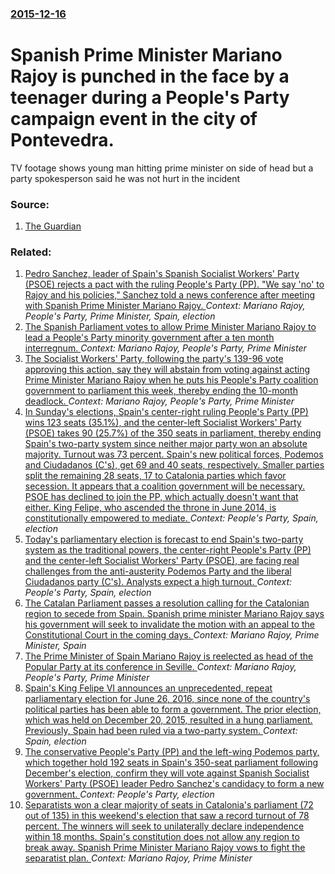 ### [2015-12-16](/news/2015/12/16/index.md)

# Spanish Prime Minister Mariano Rajoy is punched in the face by a teenager during a People's Party campaign event in the city of Pontevedra. 

TV footage shows young man hitting prime minister on side of head but a party spokesperson said he was not hurt in the incident


### Source:

1. [The Guardian](http://www.theguardian.com/world/2015/dec/16/spanish-pm-punched-during-election-walkabout)

### Related:

1. [Pedro Sanchez, leader of Spain's Spanish Socialist Workers' Party (PSOE) rejects a pact with the ruling People's Party (PP). "We say 'no' to Rajoy and his policies," Sanchez told a news conference after meeting with Spanish Prime Minister Mariano Rajoy. ](/news/2015/12/23/pedro-sa-nchez-leader-of-spain-s-spanish-socialist-workers-party-psoe-rejects-a-pact-with-the-ruling-people-s-party-pp-we-say-no-t.md) _Context: Mariano Rajoy, People's Party, Prime Minister, Spain, election_
2. [The Spanish Parliament votes to allow Prime Minister Mariano Rajoy to lead a People's Party minority government after a ten month interregnum. ](/news/2016/10/29/the-spanish-parliament-votes-to-allow-prime-minister-mariano-rajoy-to-lead-a-people-s-party-minority-government-after-a-ten-month-interregnu.md) _Context: Mariano Rajoy, People's Party, Prime Minister_
3. [The Socialist Workers' Party, following the party's 139-96 vote approving this action, say they will abstain from voting against acting Prime Minister Mariano Rajoy when he puts his People's Party coalition government to parliament this week, thereby ending the 10-month deadlock. ](/news/2016/10/23/the-socialist-workers-party-following-the-party-s-139a96-vote-approving-this-action-say-they-will-abstain-from-voting-against-acting-pr.md) _Context: Mariano Rajoy, People's Party, Prime Minister_
4. [In Sunday's elections, Spain's  center-right ruling People's Party (PP) wins 123 seats (35.1%), and the center-left Socialist Workers' Party (PSOE) takes 90  (25.7%) of the 350 seats in parliament, thereby ending Spain's two-party  system since neither  major party won an absolute majority. Turnout was 73 percent. Spain's  new political forces, Podemos and Ciudadanos (C's), get 69 and 40 seats, respectively. Smaller parties split the remaining 28 seats, 17 to Catalonia parties which favor secession. It appears that a coalition government will be necessary. PSOE has declined to join the PP, which actually doesn't want that either. King Felipe, who  ascended the throne in June 2014,  is constitutionally empowered to mediate. ](/news/2015/12/21/in-sunday-s-elections-spain-s-center-right-ruling-people-s-party-pp-wins-123-seats-35-1-and-the-center-left-socialist-workers-party.md) _Context: People's Party, Spain, election_
5. [Today's parliamentary election is forecast to end  Spain's two-party system as the traditional powers, the  center-right People's Party (PP) and the center-left Socialist Workers' Party (PSOE), are facing real challenges from the anti-austerity Podemos Party  and the liberal  Ciudadanos party (C's). Analysts expect a high turnout. ](/news/2015/12/20/today-s-parliamentary-election-is-forecast-to-end-spain-s-two-party-system-as-the-traditional-powers-the-center-right-people-s-party-pp.md) _Context: People's Party, Spain, election_
6. [The Catalan Parliament  passes a resolution calling for  the Catalonian region to secede from Spain. Spanish prime minister Mariano Rajoy says his government will seek to invalidate the motion with an appeal to the Constitutional Court in the coming days. ](/news/2015/11/9/the-catalan-parliament-passes-a-resolution-calling-for-the-catalonian-region-to-secede-from-spain-spanish-prime-minister-mariano-rajoy-sa.md) _Context: Mariano Rajoy, Prime Minister, Spain_
7. [The Prime Minister of Spain Mariano Rajoy is reelected as head of the Popular Party at its conference in Seville. ](/news/2012/02/18/the-prime-minister-of-spain-mariano-rajoy-is-reelected-as-head-of-the-popular-party-at-its-conference-in-seville.md) _Context: Mariano Rajoy, People's Party, Prime Minister_
8. [Spain's King Felipe VI announces an unprecedented, repeat parliamentary election for June 26, 2016, since  none of the country's political parties has been able to form a government. The prior election, which was held on December 20, 2015, resulted in a hung parliament. Previously, Spain had been ruled via a two-party system. ](/news/2016/04/26/spain-s-king-felipe-vi-announces-an-unprecedented-repeat-parliamentary-election-for-june-26-2016-since-none-of-the-country-s-political-p.md) _Context: Spain, election_
9. [The conservative People's Party (PP) and  the left-wing Podemos party, which together hold 192 seats in Spain's 350-seat parliament following December's election, confirm they will vote against Spanish Socialist Workers' Party (PSOE) leader Pedro Sanchez's candidacy to form a new government. ](/news/2016/03/2/the-conservative-people-s-party-pp-and-the-left-wing-podemos-party-which-together-hold-192-seats-in-spainas-350-seat-parliament-follow.md) _Context: People's Party, election_
10. [Separatists won a clear majority of seats in Catalonia's parliament (72 out of 135) in this weekend's election that saw a record turnout of 78 percent. The winners will seek to unilaterally declare independence within 18 months. Spain's constitution does not allow any region to break away. Spanish Prime Minister Mariano Rajoy vows to fight the separatist plan. ](/news/2015/09/28/separatists-won-a-clear-majority-of-seats-in-catalonia-s-parliament-72-out-of-135-in-this-weekend-s-election-that-saw-a-record-turnout-of.md) _Context: Mariano Rajoy, Prime Minister_
